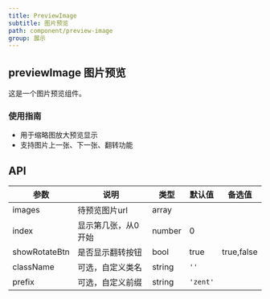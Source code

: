 ```yaml
---
title: PreviewImage
subtitle: 图片预览
path: component/preview-image
group: 展示
---
```


## previewImage 图片预览

这是一个图片预览组件。

### 使用指南

-  用于缩略图放大预览显示
-  支持图片上一张、下一张、翻转功能

## API

| 参数            | 说明               | 类型             | 默认值      | 备选值     |
|------          |------              |------            |--------    |--------   |
| images         | 待预览图片url       | array            |         |              |
| index          | 显示第几张，从0开始  | number           | 0       |              |
| showRotateBtn  | 是否显示翻转按钮     | bool             | true     |  true,false |
| className      | 可选，自定义类名     | string           | `''`     |         |
| prefix         | 可选，自定义前缀     | string           | `'zent'` |         |
